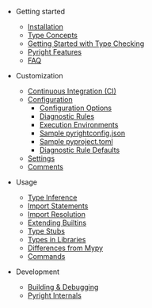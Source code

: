 - Getting started

  - [Installation](installation.md)
  - [Type Concepts](type-concepts.md)
  - [Getting Started with Type Checking](getting-started.md)
  - [Pyright Features](features.md)
  - [FAQ](faq.md)

- Customization

  - [Continuous Integration (CI)](ci-integration.md)
  - [Configuration](configuration.md)
    - [Configuration Options](configuration.md#main-pyright-config-options)
    - [Diagnostic Rules](configuration.md#type-check-diagnostics-settings)
    - [Execution Environments](configuration.md#execution-environment-options)
    - [Sample pyrightconfig.json](configuration.md#sample-config-file)
    - [Sample pyproject.toml](configuration.md#sample-pyprojecttoml-file)
    - [Diagnostic Rule Defaults](configuration.md#diagnostic-rule-defaults)
  - [Settings](settings.md)
  - [Comments](comments.md)

- Usage

  - [Type Inference](type-inference.md)
  - [Import Statements](import-statements.md)
  - [Import Resolution](import-resolution.md)
  - [Extending Builtins](builtins.md)
  - [Type Stubs](type-stubs.md)
  - [Types in Libraries](typed-libraries.md)
  - [Differences from Mypy](mypy-comparison.md)
  - [Commands](commands.md)

- Development

  - [Building & Debugging](build-debug.md)
  - [Pyright Internals](internals.md)


